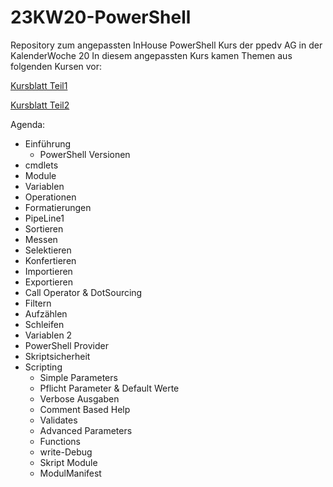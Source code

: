 # 23KW20-PowerShell
Repository zum angepassten InHouse PowerShell Kurs der ppedv AG in der KalenderWoche 20
In diesem angepassten Kurs kamen Themen aus folgenden Kursen vor:

[Kursblatt Teil1](https://ppedv.de/schulung/kurse/PowershellAdministrationWindowslWMIActiveDirectoryIIS7cmdletspipelinesPs1Skripte.aspx)

[Kursblatt Teil2](https://ppedv.de/schulung/kurse/PowerShellCorecmdletScriptlernenFortgeschrittenWorkflowProgrammierungSeminarTraining.aspx)

Agenda:
- Einführung
    - PowerShell Versionen
- cmdlets
- Module
- Variablen
- Operationen
- Formatierungen
- PipeLine1
- Sortieren
- Messen
- Selektieren
- Konfertieren
- Importieren
- Exportieren
- Call Operator & DotSourcing
- Filtern
- Aufzählen
- Schleifen
- Variablen 2
- PowerShell Provider
- Skriptsicherheit
- Scripting
    - Simple Parameters
    - Pflicht Parameter & Default Werte
    - Verbose Ausgaben
    - Comment Based Help
    - Validates
    - Advanced Parameters
    - Functions
    - write-Debug
    - Skript Module
    - ModulManifest
    
    